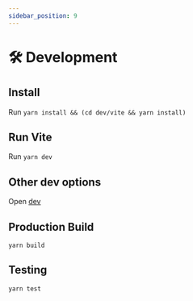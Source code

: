 ```yaml
---
sidebar_position: 9
---
```


# 🛠️ Development

## Install

Run `yarn install && (cd dev/vite && yarn install)`

## Run Vite

Run `yarn dev`

## Other dev options

Open [dev](https://github.com/getAlby/bitcoin-connect/blob/master/dev/README.md)

## Production Build

`yarn build`

## Testing

`yarn test`

